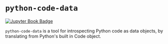 # `python-code-data`

[![Jupyter Book Badge](https://jupyterbook.org/badge.svg)](<YOUR URL HERE>)


`python-code-data` is a tool for introspecting Python code as data objects, by translating from Python's built in Code object.

